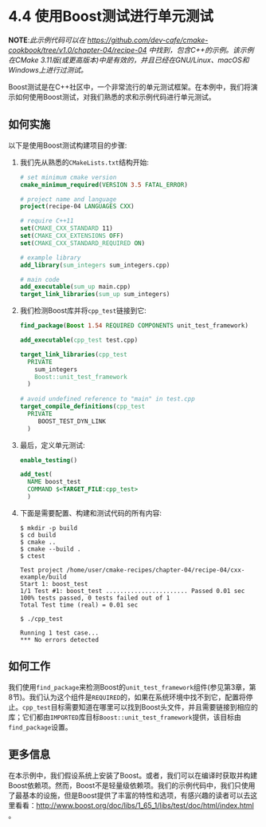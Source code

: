 # 4.4 使用Boost测试进行单元测试

**NOTE**:*此示例代码可以在 https://github.com/dev-cafe/cmake-cookbook/tree/v1.0/chapter-04/recipe-04 中找到，包含C++的示例。该示例在CMake 3.11版(或更高版本)中是有效的，并且已经在GNU/Linux、macOS和Windows上进行过测试。*

Boost测试是在C++社区中，一个非常流行的单元测试框架。在本例中，我们将演示如何使用Boost测试，对我们熟悉的求和示例代码进行单元测试。

## 如何实施

以下是使用Boost测试构建项目的步骤:

1. 我们先从熟悉的`CMakeLists.txt`结构开始:

   ```cmake
   # set minimum cmake version
   cmake_minimum_required(VERSION 3.5 FATAL_ERROR)
   
   # project name and language
   project(recipe-04 LANGUAGES CXX)
   
   # require C++11
   set(CMAKE_CXX_STANDARD 11)
   set(CMAKE_CXX_EXTENSIONS OFF)
   set(CMAKE_CXX_STANDARD_REQUIRED ON)
   
   # example library
   add_library(sum_integers sum_integers.cpp)
   
   # main code
   add_executable(sum_up main.cpp)
   target_link_libraries(sum_up sum_integers)
   ```

2. 我们检测Boost库并将`cpp_test`链接到它:

   ```cmake
   find_package(Boost 1.54 REQUIRED COMPONENTS unit_test_framework)
   
   add_executable(cpp_test test.cpp)
   
   target_link_libraries(cpp_test
     PRIVATE
       sum_integers
       Boost::unit_test_framework
     )
     
   # avoid undefined reference to "main" in test.cpp
   target_compile_definitions(cpp_test
     PRIVATE
     	BOOST_TEST_DYN_LINK
     )
   ```

3. 最后，定义单元测试:

   ```cmake
   enable_testing()
   
   add_test(
     NAME boost_test
     COMMAND $<TARGET_FILE:cpp_test>
     )
   ```

4. 下面是需要配置、构建和测试代码的所有内容:

   ```shell
   $ mkdir -p build
   $ cd build
   $ cmake ..
   $ cmake --build .
   $ ctest
   
   Test project /home/user/cmake-recipes/chapter-04/recipe-04/cxx-example/build
   Start 1: boost_test
   1/1 Test #1: boost_test ....................... Passed 0.01 sec
   100% tests passed, 0 tests failed out of 1
   Total Test time (real) = 0.01 sec
   
   $ ./cpp_test
   
   Running 1 test case...
   *** No errors detected
   ```

## 如何工作

我们使用`find_package`来检测Boost的`unit_test_framework`组件(参见第3章，第8节)。我们认为这个组件是`REQUIRED`的，如果在系统环境中找不到它，配置将停止。`cpp_test`目标需要知道在哪里可以找到Boost头文件，并且需要链接到相应的库；它们都由`IMPORTED`库目标`Boost::unit_test_framework`提供，该目标由`find_package`设置。

## 更多信息

在本示例中，我们假设系统上安装了Boost。或者，我们可以在编译时获取并构建Boost依赖项。然而，Boost不是轻量级依赖项。我们的示例代码中，我们只使用了最基本的设施，但是Boost提供了丰富的特性和选项，有感兴趣的读者可以去这里看看：http://www.boost.org/doc/libs/1_65_1/libs/test/doc/html/index.html 。

